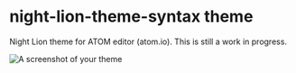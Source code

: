 # night-lion-theme-syntax theme

Night Lion theme for ATOM editor (atom.io). This is still a work in progress. 


![A screenshot of your theme](https://f.cloud.github.com/assets/69169/2289498/4c3cb0ec-a009-11e3-8dbd-077ee11741e5.gif)

